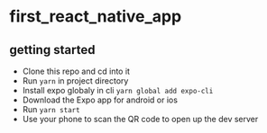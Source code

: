 # first_react_native_app

## getting started

- Clone this repo and cd into it
- Run `yarn` in project directory 
- Install expo globaly in cli `yarn global add expo-cli`
- Download the Expo app for android or ios
- Run `yarn start`
- Use your phone to scan the QR code to open up the dev server
